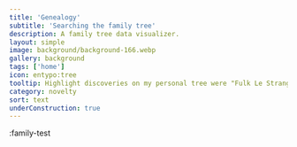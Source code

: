 ```yaml
---
title: 'Genealogy'
subtitle: 'Searching the family tree'
description: A family tree data visualizer.
layout: simple
image: background/background-166.webp
gallery: background
tags: ['home']
icon: entypo:tree
tooltip: Highlight discoveries on my personal tree were "Fulk Le Strange, First Lord Strange of Blackmere 1267" and "Tigernmass, Lord of Death, 13th High King of Ireland 1640BC)"
category: novelty
sort: text
underConstruction: true
---
```


:family-test
